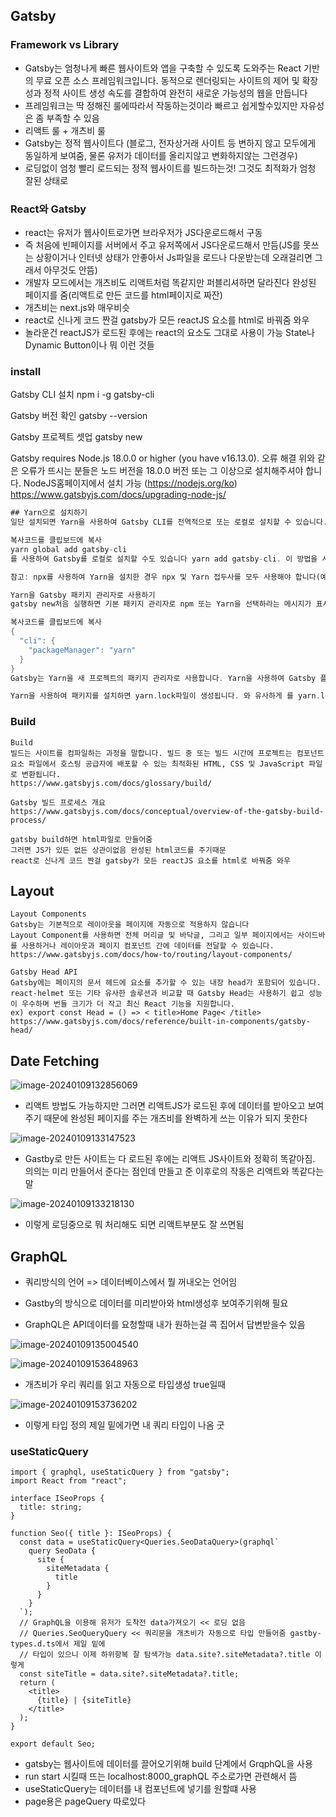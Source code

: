 ## Gatsby

### Framework vs Library

- Gatsby는 엄청나게 빠른 웹사이트와 앱을 구축할 수 있도록 도와주는 React 기반의 무료 오픈 소스 프레임워크입니다.
  동적으로 렌더링되는 사이트의 제어 및 확장성과 정적 사이트 생성 속도를 결합하여 완전히 새로운 가능성의 웹을 만듭니다
- 프레임워크는 딱 정해진 룰에따라서 작동하는것이라 빠르고 쉽게할수있지만 자유성은 좀 부족할 수 있음
- 리액트 룰 + 개츠비 룰
- Gatsby는 정적 웹사이트다 (블로그, 전자상거래 사이트 등 변하지 않고 모두에게 동일하게 보여줌, 물론 유저가 데이터를 올리지않고 변화하지않는 그런경우)
- 로딩없이 엄청 빨리 로드되는 정적 웹사이트를 빌드하는것! 그것도 최적화가 엄청 잘된 상태로

### React와 Gatsby

- react는 유저가 웹사이트로가면 브라우저가 JS다운로드해서 구동
- 즉 처음에 빈페이지를 서버에서 주고 유저쪽에서 JS다운로드해서 만듬(JS를 못쓰는 상황이거나 인터넷 상태가 안좋아서 Js파일을 로드나 다운받는데 오래걸리면 그래서 아무것도 안뜸)
- 개발자 모드에서는 개츠비도 리액트처럼 똑같지만 퍼블리셔하면 달라진다 완성된 페이지를 줌(리액트로 만든 코드를 html페이지로 짜잔)
- 개츠비는 next.js와 매우비슷
- react로 신나게 코드 짠걸 gatsby가 모든 reactJS 요소를 html로 바꿔줌 와우
- 놀라운건 reactJS가 로드된 후에는 react의 요소도 그대로 사용이 가능 State나 Dynamic Button이나 뭐 이런 것들

### install

Gatsby CLI 설치
npm i -g gatsby-cli

Gatsby 버전 확인
gatsby --version

Gatsby 프로젝트 셋업
gatsby new

Gatsby requires Node.js 18.0.0 or higher (you have v16.13.0). 오류 해결
위와 같은 오류가 뜨시는 분들은 노드 버전을 18.0.0 버전 또는 그 이상으로 설치해주셔야 합니다.
NodeJS홈페이지에서 설치 가능 (https://nodejs.org/ko) 
https://www.gatsbyjs.com/docs/upgrading-node-js/

```dart
## Yarn으로 설치하기
일단 설치되면 Yarn을 사용하여 Gatsby CLI를 전역적으로 또는 로컬로 설치할 수 있습니다. 와 같은 Gatsby CLI 명령을 사용하려면 접두어를gatsby new 사용하여 전역적으로 CLI를 설치하십시오 .global

복사코드를 클립보드에 복사
yarn global add gatsby-cli
를 사용하여 Gatsby를 로컬로 설치할 수도 있습니다 yarn add gatsby-cli. 이 방법을 사용하는 경우 Gatsby 명령 앞에 를 붙여야 합니다( yarn예: ) yarn gatsby develop.

참고: npx를 사용하여 Yarn을 설치한 경우 npx 및 Yarn 접두사를 모두 사용해야 합니다(예: ) npx yarn add gatsby-cli. globalnpx를 사용하여 설치한 경우 Yarn은 접두사를 무시합니다 .

Yarn을 Gatsby 패키지 관리자로 사용하기
gatsby new처음 실행하면 기본 패키지 관리자로 npm 또는 Yarn을 선택하라는 메시지가 표시됩니다. 그때 Yarn을 선택하거나 나중에 변경할 수 있습니다. npm에서 Yarn으로 전환하려면 에서 사용 가능한 Gatsby CLI 구성 파일을 편집하여 ~/.config/gatsby/config.json다음 줄을 추가하세요.

복사코드를 클립보드에 복사
{
  "cli": {
    "packageManager": "yarn"
  }
}
Gatsby는 Yarn을 새 프로젝트의 패키지 관리자로 사용합니다. Yarn을 사용하여 Gatsby 플러그인을 설치할 수도 있습니다. npm install또는 npm i로 교체하세요 yarn add.

Yarn을 사용하여 패키지를 설치하면 yarn.lock파일이 생성됩니다. 와 유사하게 를 yarn.lock사용하여 설치한 정확한 버전을 추적 합니다 . 프로젝트 저장소에 커밋합니다 . 이렇게 하면 팀 구성원과 컴퓨터 전체에서 종속성이 일관되게 유지됩니다
```

### Build

```react
Build
빌드는 사이트를 컴파일하는 과정을 말합니다. 빌드 중 또는 빌드 시간에 프로젝트는 컴포넌트 요소 파일에서 호스팅 공급자에 배포할 수 있는 최적화된 HTML, CSS 및 JavaScript 파일로 변환됩니다.
https://www.gatsbyjs.com/docs/glossary/build/

Gatsby 빌드 프로세스 개요
https://www.gatsbyjs.com/docs/conceptual/overview-of-the-gatsby-build-process/

gatsby build하면 html파일로 만들어줌
그러면 JS가 있든 없든 상관이없음 완성된 html코드를 주기때문
react로 신나게 코드 짠걸 gatsby가 모든 reactJS 요소를 html로 바꿔줌 와우

```

## Layout

```react
Layout Components
Gatsby는 기본적으로 레이아웃을 페이지에 자동으로 적용하지 않습니다
Layout Component를 사용하면 전체 머리글 및 바닥글, 그리고 일부 페이지에서는 사이드바를 사용하거나 레이아웃과 페이지 컴포넌트 간에 데이터를 전달할 수 있습니다.
https://www.gatsbyjs.com/docs/how-to/routing/layout-components/

Gatsby Head API
Gatsby에는 페이지의 문서 헤드에 요소를 추가할 수 있는 내장 head가 포함되어 있습니다.
react-helmet 또는 기타 유사한 솔루션과 비교할 때 Gatsby Head는 사용하기 쉽고 성능이 우수하며 번들 크기가 더 작고 최신 React 기능을 지원합니다.
ex) export const Head = () => < title>Home Page< /title>
https://www.gatsbyjs.com/docs/reference/built-in-components/gatsby-head/
```

## Date Fetching

![image-20240109132856069](C:\Users\han\Desktop\GatsbyPractice\assets\image-20240109132856069.png)

- 리액트 방법도 가능하지만 그러면 리액트JS가 로드된 후에 데이터를 받아오고 보여주기 때문에 완성된 페이지를 주는 개츠비를 완벽하게 쓰는 이유가 되지 못한다

![image-20240109133147523](C:\Users\han\Desktop\GatsbyPractice\assets\image-20240109133147523.png)

- Gastby로 만든 사이트는 다 로드된 후에는 리액트 JS사이트와 정확히 똑같아짐. 의의는 미리 만들어서 준다는 점인데 만들고 준 이후로의 작동은 리액트와 똑같다는 말

![image-20240109133218130](C:\Users\han\Desktop\GatsbyPractice\assets\image-20240109133218130.png)

- 이렇게 로딩중으로 뭐 처리해도 되면 리액트부분도 잘 쓰면됨

## GraphQL

- 쿼리방식의 언어 => 데이터베이스에서 뭘 꺼내오는 언어임

- Gastby의 방식으로 데이터를 미리받아와 html생성후 보여주기위해 필요
- GraphQL은 API데이터를 요청할때 내가 원하는걸 콕 집어서 답변받을수 있음

![image-20240109135004540](C:\Users\han\Desktop\GatsbyPractice\assets\image-20240109135004540.png)

![image-20240109153648963](C:\Users\han\Desktop\GatsbyPractice\assets\image-20240109153648963.png)

- 개츠비가 우리 쿼리를 읽고 자동으로 타입생성 true일때

![image-20240109153736202](C:\Users\han\Desktop\GatsbyPractice\assets\image-20240109153736202.png)

- 이렇게 타입 정의 제일 밑에가면 내 쿼리 타입이 나옴 굿

### useStaticQuery

```react
import { graphql, useStaticQuery } from "gatsby";
import React from "react";

interface ISeoProps {
  title: string;
}

function Seo({ title }: ISeoProps) {
  const data = useStaticQuery<Queries.SeoDataQuery>(graphql`
    query SeoData {
      site {
        siteMetadata {
          title
        }
      }
    }
  `);
  // GraphQL을 이용해 유저가 도착전 data가져오기 << 로딩 없음
  // Queries.SeoQueryQuery << 쿼리문을 개츠비가 자동으로 타입 만들어줌 gastby-types.d.ts에서 제일 밑에
  // 타입이 있으니 이제 하위항복 잘 탐색가능 data.site?.siteMetadata?.title 이렇게
  const siteTitle = data.site?.siteMetadata?.title;
  return (
    <title>
      {title} | {siteTitle}
    </title>
  );
}

export default Seo;
```

- gatsby는 웹사이트에 데이터를 끌어오기위해 build 단계에서 GrqphQL을 사용
- run start 시킬때 뜨는 localhost:8000_graphQL 주소로가면 관련해서 뜸
- useStaticQuery는 데이터를 내 컴포넌트에 넣기를 원할떄 사용
- page용은 pageQuery 따로있다

